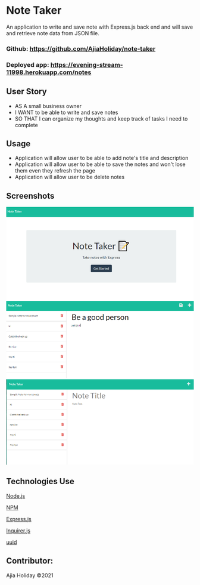 # Note Taker
An application to write and save note with Express.js back end and will save and retrieve note data from JSON file.

### Github: https://github.com/AjiaHoliday/note-taker
### Deployed app: https://evening-stream-11998.herokuapp.com/notes

## User Story
* AS A small business owner
* I WANT to be able to write and save notes
* SO THAT I can organize my thoughts and keep track of tasks I need to complete

## Usage
- Application will allow user to be able to add note's title and description
- Application will allow user to be able to save the notes and won't lose them even they refresh the page
- Application will allow user to be delete notes

## Screenshots
![](public\assets\images\note-taker-1.png)
![](public\assets\images\note-taker-enter-new-note.png)
![](public\assets\images\note-taker-notes-page.png)

## Technologies Use
<p><a href="https://nodejs.org/">Node.js</a></p>
<p><a href="https://www.npmjs.com/">NPM</a></p>
<p><a href="https://www.npmjs.com/package/express">Express.js</a></p>
<p><a href="https://www.npmjs.com/package/inquirer">Inquirer.js</a></p>
<p><a href="https://www.npmjs.com/package/uuid">uuid</a></p>

## Contributor:
Ajia Holiday ©2021